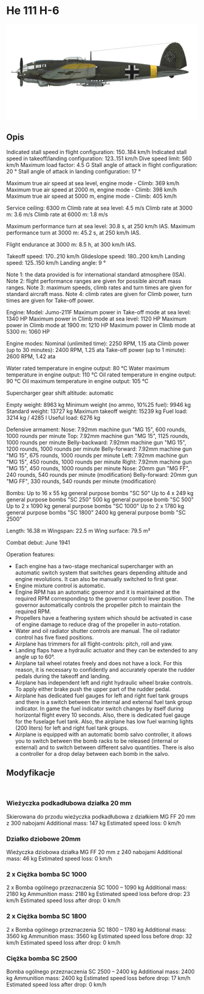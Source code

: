 ﻿# He 111 H-6

![he111h6](../images/he111h6.png)

## Opis

Indicated stall speed in flight configuration: 150..184 km/h
Indicated stall speed in takeoff/landing configuration: 123..151 km/h
Dive speed limit: 560 km/h
Maximum load factor: 4.5 G
Stall angle of attack in flight configuration: 20 °
Stall angle of attack in landing configuration: 17 °

Maximum true air speed at sea level, engine mode - Climb: 369 km/h
Maximum true air speed at 2000 m, engine mode - Climb: 398 km/h
Maximum true air speed at 5000 m, engine mode - Climb: 405 km/h

Service ceiling: 6300 m
Climb rate at sea level: 4.5 m/s
Climb rate at 3000 m: 3.6 m/s
Climb rate at 6000 m: 1.8 m/s

Maximum performance turn at sea level: 30.8 s, at 250 km/h IAS.
Maximum performance turn at 3000 m: 45.2 s, at 250 km/h IAS.

Flight endurance at 3000 m: 8.5 h, at 300 km/h IAS.

Takeoff speed: 170..210 km/h
Glideslope speed: 180..200 km/h
Landing speed: 125..150 km/h
Landing angle: 9 °

Note 1: the data provided is for international standard atmosphere (ISA).
Note 2: flight performance ranges are given for possible aircraft mass ranges.
Note 3: maximum speeds, climb rates and turn times are given for standard aircraft mass.
Note 4: climb rates are given for Climb power, turn times are given for Take-off power.

Engine:
Model: Jumo-211F
Maximum power in Take-off mode at sea level: 1340 HP
Maximum power in Climb mode at sea level: 1120 HP
Maximum power in Climb mode at 1900 m: 1210 HP
Maximum power in Climb mode at 5300 m: 1060 HP

Engine modes:
Nominal (unlimited time): 2250 RPM, 1.15 ata
Climb power (up to 30 minutes): 2400 RPM, 1.25 ata
Take-off power (up to 1 minute): 2600 RPM, 1.42 ata

Water rated temperature in engine output: 80 °C
Water maximum temperature in engine output: 110 °C
Oil rated temperature in engine output: 90 °C
Oil maximum temperature in engine output: 105 °C

Supercharger gear shift altitude: automatic 

Empty weight: 8963 kg
Minimum weight (no ammo, 10%25 fuel): 9946 kg
Standard weight: 13727 kg
Maximum takeoff weight: 15239 kg
Fuel load: 3214 kg / 4285 l
Useful load: 6276 kg

Defensive armament:
Nose: 7.92mm machine gun "MG 15", 600 rounds, 1000 rounds per minute
Top: 7.92mm machine gun "MG 15", 1125 rounds, 1000 rounds per minute
Belly-backward: 7.92mm machine gun "MG 15", 1200 rounds, 1000 rounds per minute
Belly-forward: 7.92mm machine gun "MG 15", 675 rounds, 1000 rounds per minute
Left: 7.92mm machine gun "MG 15", 450 rounds, 1000 rounds per minute
Right: 7.92mm machine gun "MG 15", 450 rounds, 1000 rounds per minute
Nose: 20mm gun "MG FF", 240 rounds, 540 rounds per minute (modification)
Belly-forward: 20mm gun "MG FF", 330 rounds, 540 rounds per minute (modification)

Bombs:
Up to 16 x 55 kg general purpose bombs "SC 50"
Up to 4 x 249 kg general purpose bombs "SC 250"
500 kg general purpose bomb "SC 500"
Up to 2 x 1090 kg general purpose bombs "SC 1000"
Up to 2 x 1780 kg general purpose bombs "SC 1800"
2400 kg general purpose bomb "SC 2500"

Length: 16.38 m
Wingspan: 22.5 m
Wing surface: 79.5 m²

Combat debut: June 1941

Operation features:
- Each engine has a two-stage mechanical supercharger with an automatic switch system that switches gears depending altitude and engine revolutions. It can also be manually switched to first gear.
- Engine mixture control is automatic.
- Engine RPM has an automatic governor and it is maintained at the required RPM corresponding to the governor control lever position. The governor automatically controls the propeller pitch to maintain the required RPM.
- Propellers have a feathering system which should be activated in case of engine damage to reduce drag of the propeller in auto-rotation.
- Water and oil radiator shutter controls are manual. The oil radiator control has five fixed positions.
- Airplane has trimmers for all flight-controls: pitch, roll and yaw.
- Landing flaps have a hydraulic actuator and they can be extended to any angle up to 60°.
- Airplane tail wheel rotates freely and does not have a lock. For this reason, it is necessary to confidently and accurately operate the rudder pedals during the takeoff and landing.
- Airplane has independent left and right hydraulic wheel brake controls. To apply either brake push the upper part of the rudder pedal.
- Airplane has dedicated fuel gauges for left and right fuel tank groups and there is a switch between the internal and external fuel tank group indicator. In game the fuel indicator switch changes by itself during horizontal flight every 10 seconds. Also, there is dedicated fuel gauge for the fuselage fuel tank. Also, the airplane has low fuel warning lights (200 liters) for left and right fuel tank groups.
- Airplane is equipped with an automatic bomb salvo controller, it allows you to switch between the bomb racks to be released (internal or external) and to switch between different salvo quantities. There is also a controller for a drop delay between each bomb in the salvo.

## Modyfikacje
﻿


### Wieżyczka podkadłubowa działka 20 mm 

Skierowana do przodu wieżyczka podkadłubowa z działkiem MG FF 20 mm z 300 nabojami
Additional mass: 147 kg
Estimated speed loss: 0 km/h﻿


### Działko dziobowe 20mm 

Wieżyczka dziobowa działka MG FF 20 mm z 240 nabojami
Additional mass: 46 kg
Estimated speed loss: 0 km/h﻿


### 2 x Ciężka bomba SC 1000 

2 x Bomba ogólnego przeznaczenia SC 1000 – 1090 kg
Additional mass: 2180 kg
Ammunition mass: 2180 kg
Estimated speed loss before drop: 23 km/h
Estimated speed loss after drop: 0 km/h﻿


### 2 x Ciężka bomba SC 1800

2 x Bomba ogólnego przeznaczenia SC 1800 – 1780 kg
Additional mass: 3560 kg
Ammunition mass: 3560 kg
Estimated speed loss before drop: 32 km/h
Estimated speed loss after drop: 0 km/h﻿


### Ciężka bomba SC 2500

Bomba ogólnego przeznaczenia SC 2500 – 2400 kg
Additional mass: 2400 kg
Ammunition mass: 2400 kg
Estimated speed loss before drop: 17 km/h
Estimated speed loss after drop: 0 km/h